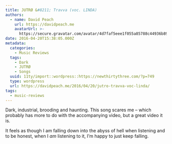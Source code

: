 ```yaml
---
title: JUTRØ &#8211; Travva (voc. LINDA)
authors:
  - name: David Peach
    url: https://davidpeach.me
    avatarUrl: >-
      https://secure.gravatar.com/avatar/4d7faf5eee1f055a85788c44936b8995eaab6dfb004e7854ec747ccb272e91ee?s=96&d=mm&r=g
date: 2016-04-20T15:38:05.000Z
metadata:
  categories:
    - Music Reviews
  tags:
    - Dark
    - JUTRØ
    - Songs
  uuid: 11ty/import::wordpress::https://newthirtythree.com/?p=749
  type: wordpress
  url: https://davidpeach.me/2016/04/20/jutro-travva-voc-linda/
tags:
  - music-reviews
---
```

Dark, industrial, brooding and haunting. This song scares me – which probably has more to do with the accompanying video, but a great video it is.

It feels as though I am falling down into the abyss of hell when listening and to be honest, when I _am_ listening to it, I’m happy to just keep falling.